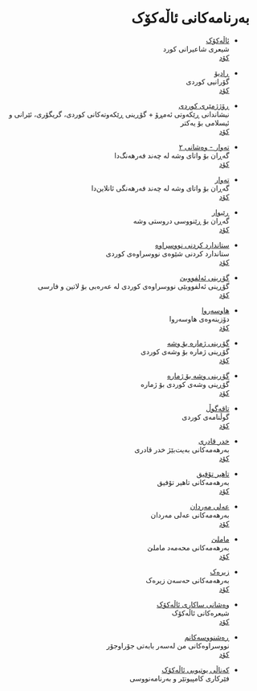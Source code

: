 <div dir=rtl>

# بەرنامەکانی ئاڵەکۆک

- [ئاڵەکۆک](https://allekok.ir/)  
  شیعری شاعیرانی کورد  
  [کۆد](https://github.com/allekok/allekok-website)  

- [ڕادیۆ](https://allekok.github.io/radio/)  
  گۆرانیی کوردی  
  [کۆد](https://github.com/allekok/radio)  

- [ڕۆژژمێری کوردی](https://allekok.ir/kurdish-calendar/site/)  
  نیشاندانی ڕێکەوتی ئەمڕۆ + گۆڕینی ڕێکەوتەکانی کوردی، گریگۆری، ئێرانی و ئیسلامی بۆ یەکتر  
  [کۆد](https://github.com/allekok/kurdish-calendar)  

- [تەوار - وەشانی ٢](https://allekok.ir/tewar/)  
  گەڕان بۆ واتای وشە لە چەند فەرهەنگ‌دا  
  [کۆد](https://github.com/allekok/tewar-2)  

- [تەوار](https://allekok.ir/tewar-legacy/)  
  گەڕان بۆ واتای وشە لە چەند فەرهەنگی ئانلاین‌دا  
  [کۆد](https://github.com/allekok/tewar-legacy)  

- [ڕێبوار](https://allekok.ir/rebwar/)  
  گەڕان بۆ ڕێنووسی دروستی وشە  
  [کۆد](https://github.com/allekok/rebwar)  

- [ستاندارد کردنی نووسراوە](https://allekok.github.io/normalize/)  
  ستاندارد کردنی شێوەی نووسراوەی کوردی  
  [کۆد](https://github.com/allekok/normalize)  

- [گۆڕینی ئەلفووبێ](https://allekok.github.io/kurdish-transliterator/)  
  گۆڕینی ئەلفووبێی نووسراوەی کوردی لە عەرەبی بۆ لاتین و فارسی  
  [کۆد](https://github.com/allekok/kurdish-transliterator)  

- [هاوسەروا](https://allekok.ir/haw-serwa/)  
  دۆزینەوەی هاوسەروا  
  [کۆد](https://github.com/allekok/haw-serwa)  

- [گۆڕینی ژمارە بۆ وشە](https://allekok.github.io/num-to-str/)  
  گۆڕینی ژمارە بۆ وشەی کوردی  
  [کۆد](https://github.com/allekok/num-to-str)  

- [گۆڕینی وشە بۆ ژمارە](https://allekok.github.io/str-to-num/)  
  گۆڕینی وشەی کوردی بۆ ژمارە  
  [کۆد](https://github.com/allekok/str-to-num)  

- [تاقەگوڵ](https://allekok.github.io/taqe-gull/#.)  
  گوڵنامەی کوردی  
  [کۆد](https://github.com/allekok/taqe-gull)  

- [خدر قادری](https://allekok.github.io/xdr-qadri/#.)  
  بەرهەمەکانی بەیت‌بێژ خدر قادری  
  [کۆد](https://github.com/allekok/xile-derzi)  

- [تاهیر تۆفیق](https://allekok.github.io/tahir-tofiq/#.)  
  بەرهەمەکانی تاهیر تۆفیق  
  [کۆد](https://github.com/allekok/tahir-tofiq)  

- [عەلی مەردان](https://allekok.github.io/eli-merdan/#.)  
  بەرهەمەکانی عەلی مەردان  
  [کۆد](https://github.com/allekok/eli-merdan)  

- [ماملێ](https://allekok.github.io/mamle/#.)  
  بەرهەمەکانی محەمەد ماملێ  
  [کۆد](https://github.com/allekok/mamle)  

- [زیرەک](https://allekok.github.io/zirek/#.)  
  بەرهەمەکانی حەسەن زیرەک  
  [کۆد](https://github.com/allekok/zirek)  

- [وەشانی ساکاری ئاڵەکۆک](https://allekok.github.io/allekok-poems/)  
  شیعرەکانی ئاڵەکۆک  
  [کۆد](https://github.com/allekok/allekok-poems)  

- [ڕەشنووسەکانم](https://allekok.github.io/drafts/)  
  نووسراوەکانی من لەسەر بابەتی جۆراوجۆر  
  [کۆد](https://github.com/allekok/drafts)  

- [کەناڵی یوتیوبی ئاڵەکۆک](https://youtube.com/channel/UCmddsfgce634kv7Mve7jWhA)  
  فێرکاری کامپیوتێر و بەرنامەنووسی  

